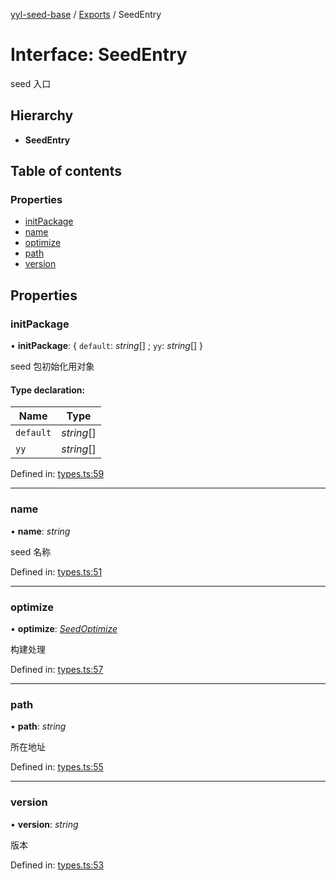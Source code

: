 [yyl-seed-base](../README.md) / [Exports](../modules.md) / SeedEntry

# Interface: SeedEntry

seed 入口

## Hierarchy

* **SeedEntry**

## Table of contents

### Properties

- [initPackage](seedentry.md#initpackage)
- [name](seedentry.md#name)
- [optimize](seedentry.md#optimize)
- [path](seedentry.md#path)
- [version](seedentry.md#version)

## Properties

### initPackage

• **initPackage**: { `default`: *string*[] ; `yy`: *string*[]  }

seed 包初始化用对象

#### Type declaration:

Name | Type |
------ | ------ |
`default` | *string*[] |
`yy` | *string*[] |

Defined in: [types.ts:59](https://github.com/jackness1208/yyl-seed-base/blob/3746c85/src/types.ts#L59)

___

### name

• **name**: *string*

seed 名称

Defined in: [types.ts:51](https://github.com/jackness1208/yyl-seed-base/blob/3746c85/src/types.ts#L51)

___

### optimize

• **optimize**: [*SeedOptimize*](../modules.md#seedoptimize)

构建处理

Defined in: [types.ts:57](https://github.com/jackness1208/yyl-seed-base/blob/3746c85/src/types.ts#L57)

___

### path

• **path**: *string*

所在地址

Defined in: [types.ts:55](https://github.com/jackness1208/yyl-seed-base/blob/3746c85/src/types.ts#L55)

___

### version

• **version**: *string*

版本

Defined in: [types.ts:53](https://github.com/jackness1208/yyl-seed-base/blob/3746c85/src/types.ts#L53)
